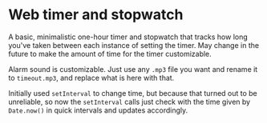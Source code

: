 # Web timer and stopwatch
A basic, minimalistic one-hour timer and stopwatch that tracks how long you've taken between each instance of setting the timer. May change in the future to make the amount of time for the timer customizable.

Alarm sound is customizable. Just use any `.mp3` file you want and rename it to `timeout.mp3`, and replace what is here with that.

Initially used `setInterval` to change time, but because that turned out to be unreliable, so now the `setInterval` calls just check with the time given by `Date.now()` in quick intervals and updates accordingly.
